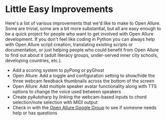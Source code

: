 # Little Easy Improvements #

Here's a list of various improvements that we'd like to make to Open Allure. Some are trivial, some are a bit more substantial, but all are easy enough to be a quick project for people who want to get involved with Open Allure development. If you don't feel like coding in Python you can always help with Open Allure script creation, translating existing scripts or documentation, or just helping people who could benefit from Open Allure to find out about it (adult literacy groups, under-served inner city schools, developing countries, etc.).

  * Add a scoring system to pyPong or pyGhost
  * Open Allure: Add a toggle and configuration setting to show/hide the three webcam feedback thumbnails across the bottom of the screen
  * Open Allure: Add multiple speaker avatar functionality along with TTS options to change the voice used between speakers
  * Create pyAutoharp by linking the webcam-based inputs to chord selection/note selection with MIDI output
  * Check in with the [Open Allure Google Group](http://bit.ly/openalluregg) to see if someone needs help or has questions